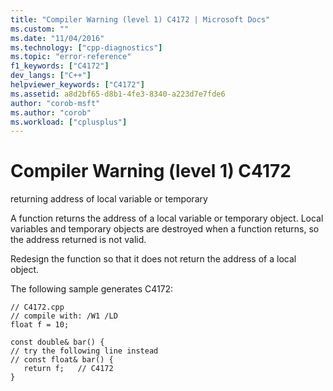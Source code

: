 ```yaml
---
title: "Compiler Warning (level 1) C4172 | Microsoft Docs"
ms.custom: ""
ms.date: "11/04/2016"
ms.technology: ["cpp-diagnostics"]
ms.topic: "error-reference"
f1_keywords: ["C4172"]
dev_langs: ["C++"]
helpviewer_keywords: ["C4172"]
ms.assetid: a8d2bf65-d8b1-4fe3-8340-a223d7e7fde6
author: "corob-msft"
ms.author: "corob"
ms.workload: ["cplusplus"]
---
```

# Compiler Warning (level 1) C4172
returning address of local variable or temporary  
  
 A function returns the address of a local variable or temporary object. Local variables and temporary objects are destroyed when a function returns, so the address returned is not valid.  
  
 Redesign the function so that it does not return the address of a local object.  
  
 The following sample generates C4172:  
  
```  
// C4172.cpp  
// compile with: /W1 /LD  
float f = 10;  
  
const double& bar() {  
// try the following line instead  
// const float& bar() {  
   return f;   // C4172  
}  
```